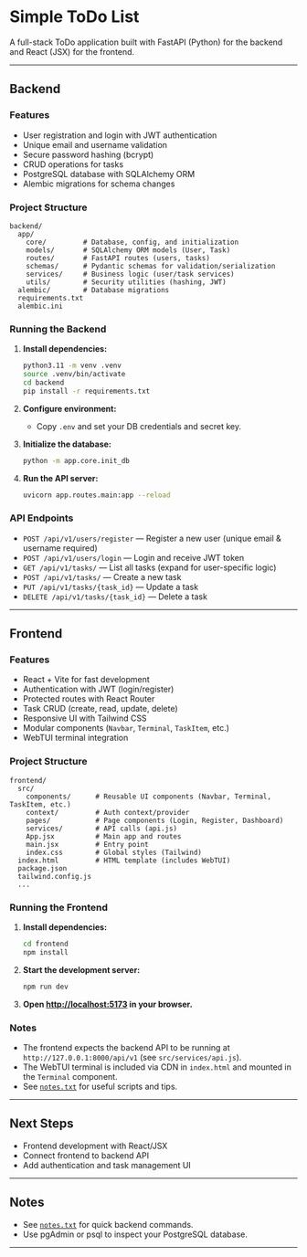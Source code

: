 # Simple ToDo List

A full-stack ToDo application built with FastAPI (Python) for the backend and React (JSX) for the frontend.

---

## Backend

### Features

- User registration and login with JWT authentication
- Unique email and username validation
- Secure password hashing (bcrypt)
- CRUD operations for tasks
- PostgreSQL database with SQLAlchemy ORM
- Alembic migrations for schema changes

### Project Structure

```
backend/
  app/
    core/         # Database, config, and initialization
    models/       # SQLAlchemy ORM models (User, Task)
    routes/       # FastAPI routes (users, tasks)
    schemas/      # Pydantic schemas for validation/serialization
    services/     # Business logic (user/task services)
    utils/        # Security utilities (hashing, JWT)
  alembic/        # Database migrations
  requirements.txt
  alembic.ini
```

### Running the Backend

1. **Install dependencies:**

   ```bash
   python3.11 -m venv .venv
   source .venv/bin/activate
   cd backend
   pip install -r requirements.txt
   ```

2. **Configure environment:**

   - Copy `.env` and set your DB credentials and secret key.

3. **Initialize the database:**

   ```bash
   python -m app.core.init_db
   ```

4. **Run the API server:**
   ```bash
   uvicorn app.routes.main:app --reload
   ```

### API Endpoints

- `POST /api/v1/users/register` — Register a new user (unique email & username required)
- `POST /api/v1/users/login` — Login and receive JWT token
- `GET /api/v1/tasks/` — List all tasks (expand for user-specific logic)
- `POST /api/v1/tasks/` — Create a new task
- `PUT /api/v1/tasks/{task_id}` — Update a task
- `DELETE /api/v1/tasks/{task_id}` — Delete a task

---

## Frontend

### Features

- React + Vite for fast development
- Authentication with JWT (login/register)
- Protected routes with React Router
- Task CRUD (create, read, update, delete)
- Responsive UI with Tailwind CSS
- Modular components (`Navbar`, `Terminal`, `TaskItem`, etc.)
- WebTUI terminal integration

### Project Structure

```
frontend/
  src/
    components/      # Reusable UI components (Navbar, Terminal, TaskItem, etc.)
    context/         # Auth context/provider
    pages/           # Page components (Login, Register, Dashboard)
    services/        # API calls (api.js)
    App.jsx          # Main app and routes
    main.jsx         # Entry point
    index.css        # Global styles (Tailwind)
  index.html         # HTML template (includes WebTUI)
  package.json
  tailwind.config.js
  ...
```

### Running the Frontend

1. **Install dependencies:**

   ```bash
   cd frontend
   npm install
   ```

2. **Start the development server:**

   ```bash
   npm run dev
   ```

3. **Open [http://localhost:5173](http://localhost:5173) in your browser.**

### Notes

- The frontend expects the backend API to be running at `http://127.0.0.1:8000/api/v1` (see `src/services/api.js`).
- The WebTUI terminal is included via CDN in `index.html` and mounted in the `Terminal` component.
- See [`notes.txt`](frontend/notes.txt) for useful scripts and tips.

---

## Next Steps

- Frontend development with React/JSX
- Connect frontend to backend API
- Add authentication and task management UI

---

## Notes

- See [`notes.txt`](notes.txt) for quick backend commands.
- Use pgAdmin or psql to inspect your PostgreSQL database.

---
